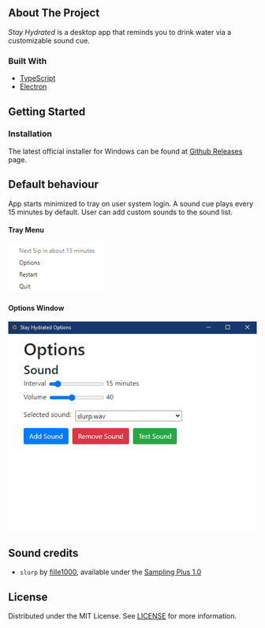 ## About The Project
_Stay Hydrated_ is a desktop app that reminds you to drink water via a customizable sound cue.

### Built With
- [TypeScript](typescript-url)
- [Electron](electron-url)


## Getting Started

### Installation
The latest official installer for Windows can be found at [Github Releases](github-releases-url) page.


## Default behaviour
App starts minimized to tray on user system login.
A sound cue plays every 15 minutes by default.
User can add custom sounds to the sound list.

#### Tray Menu
![TrayMenu](TrayMenu.png)

#### Options Window
![OptionsWindow](OptionsWindow.png)

## Sound credits
- `slurp` by [fille1000](slurp-url), available under the [Sampling Plus 1.0](creative-commons-licence-url)

## License
Distributed under the MIT License. See [LICENSE](licence-url) for more information.

<!-- VARIABLES -->
[slurp-url]: https://soundbible.com/1527-Slurp.html
[licence-url]: https://github.com/kbohdanowicz/Stay-Hydrated/blob/main/LICENSE
[typescript-url]: https://www.typescriptlang.org/
[electron-url]: https://www.electronjs.org/
[github-releases-url]: https://github.com/kbohdanowicz/Stay-Hydrated/releases
[creative-commons-licence-url]: https://creativecommons.org/licenses/sampling+/1.0/
